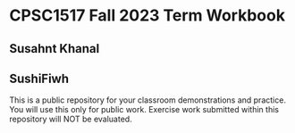 # CPSC1517 Fall 2023 Term Workbook

## Susahnt Khanal

## SushiFiwh

This is a public repository for your classroom demonstrations and practice. You will use this only for public work. Exercise work submitted within this repository will NOT be evaluated.

